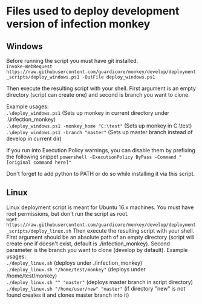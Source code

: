 # Files used to deploy development version of infection monkey
## Windows

Before running the script you must have git installed.<br>
`Invoke-WebRequest https://raw.githubusercontent.com/guardicore/monkey/develop/deployment_scripts/deploy_windows.ps1 -OutFile deploy_windows.ps1`

Then execute the resulting script with your shell. 
First argument is an empty directory (script can create one) and second is branch you want to clone.

Example usages:<br>
`.\deploy_windows.ps1` (Sets up monkey in current directory under .\infection_monkey)<br>
`.\deploy_windows.ps1 -monkey_home "C:\test"` (Sets up monkey in C:\test)<br>
`.\deploy_windows.ps1 -branch "master"` (Sets up master branch instead of develop in current dir)

If you run into Execution Policy warnings, you can disable them by prefixing the following snippet
`powershell -ExecutionPolicy ByPass -Command "[original command here]"`

Don't forget to add python to PATH or do so while installing it via this script.<br>

## Linux

Linux deployment script is meant for Ubuntu 16.x machines.
You must have root permissions, but don't run the script as root.<br>
`wget https://raw.githubusercontent.com/guardicore/monkey/develop/deployment_scripts/deploy_linux.sh`
Then execute the resulting script with your shell. 
First argument should be an absolute path of an empty directory (script will create one if doesn't exist, default is ./infection_monkey).
Second parameter is the branch you want to clone (develop by default).
Example usages:<br>
`./deploy_linux.sh` (deploys under ./infection_monkey)<br>
`./deploy_linux.sh "/home/test/monkey"` (deploys under /home/test/monkey)<br>
`./deploy_linux.sh "" "master"` (deploys master branch in script directory)<br>
`./deploy_linux.sh "/home/user/new" "master"` (if directory "new" is not found creates it and clones master branch into it)<br>
